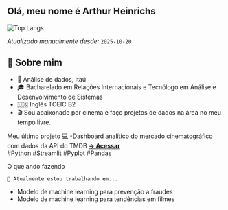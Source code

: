 ## Olá, meu nome é Arthur Heinrichs


![Top Langs](https://github-readme-stats.vercel.app/api/top-langs/?username=Arthur-Heinrichs&layout=compact)

*Atualizado manualmente desde:* `2025-10-20`

## :book: Sobre mim
- 💼 Análise de dados, Itaú
- 🎓 Bacharelado em Relações Internacionais e Tecnólogo em Análise e Desenvolvimento de Sistemas
- 🇺🇸 Inglês TOEIC B2
- 🎬 Sou apaixonado por cinema e faço projetos de dados na área no meu tempo livre.

Meu último projeto
    💻 
-Dashboard analítico do mercado cinematográfico com dados da API do TMDB [**→ Acessar**](https://github.com/Arthur-Heinrichs/projeto_analise_filmes)
<br>
#Python #Streamlit #Pyplot #Pandas

O que ando fazendo

    🔨 Atualmente estou trabalhando em...

- Modelo de machine learning para prevenção a fraudes 
- Modelo de machine learning para tendências em filmes 



